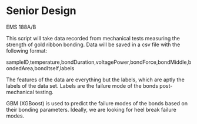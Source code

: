 # Senior Design
EMS 188A/B

This script will take data recorded from mechanical tests measuring the strength of gold ribbon bonding.  Data will be saved in a csv file with the following format:

sampleID,temperature,bondDuration,voltagePower,bondForce,bondMiddle,bondedArea,bondItself,labels

The features of the data are everything but the labels, which are aptly the labels of the data set.  Labels are the failure mode of the bonds post-mechanical testing.

GBM (XGBoost) is used to predict the failure modes of the bonds based on their bonding parameters.  Ideally, we are looking for heel break failure modes.